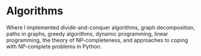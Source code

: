 # Algorithms
Where I implemented divide-and-conquer algorithms, graph decomposition, paths in graphs, greedy algorithms, dynamic programming, linear programming, the theory of NP-completeness, and approaches to coping with NP-complete problems in Python.
